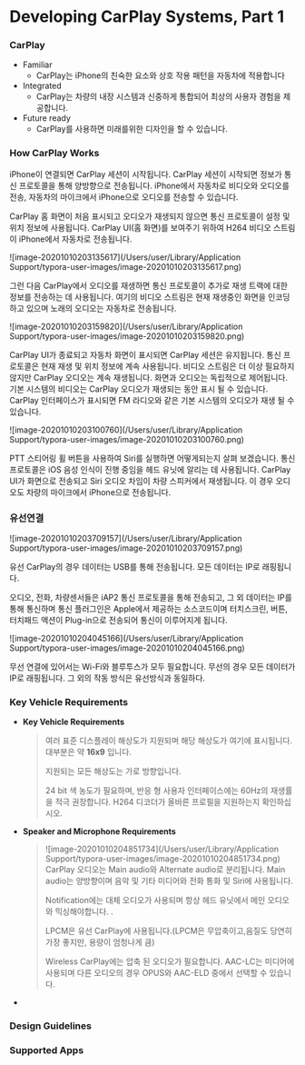 # Developing CarPlay Systems, Part 1

### CarPlay

- Familiar 
  - CarPlay는 iPhone의 친숙한 요소와 상호 작용 패턴을 자동차에 적용합니다
- Integrated
  - CarPlay는 차량의 내장 시스템과 신중하게 통합되어 최상의 사용자 경험을 제공합니다.
- Future ready
  - CarPlay를 사용하면 미래를위한 디자인을 할 수 있습니다.



### How CarPlay Works

iPhone이 연결되면 CarPlay 세션이 시작됩니다.
CarPlay 세션이 시작되면 정보가 통신 프로토콜을 통해 양방향으로 전송됩니다.
iPhone에서 자동차로 비디오와 오디오를 전송, 자동차의 마이크에서 iPhone으로 오디오를 전송할 수 있습니다.

CarPlay 홈 화면이 처음 표시되고 오디오가 재생되지 않으면 통신 프로토콜이 설정 및 위치 정보에 사용됩니다.
CarPlay UI(홈 화면)를 보여주기 위하여 H264 비디오 스트림이 iPhone에서 자동차로 전송됩니다.

![image-20201010203135617](/Users/user/Library/Application Support/typora-user-images/image-20201010203135617.png)

그런 다음 CarPlay에서 오디오를 재생하면 통신 프로토콜이 추가로 재생 트랙에 대한 정보를 전송하는 데 사용됩니다. 여기의 비디오 스트림은 현재 재생중인 화면을 인코딩하고 있으며 노래의 오디오는 자동차로 전송됩니다.

![image-20201010203159820](/Users/user/Library/Application Support/typora-user-images/image-20201010203159820.png)

CarPlay UI가 종료되고 자동차 화면이 표시되면 CarPlay 세션은 유지됩니다.
통신 프로토콜은 현재 재생 및 위치 정보에 계속 사용됩니다.
비디오 스트림은 더 이상 필요하지 않지만 CarPlay 오디오는 계속 재생됩니다.
화면과 오디오는 독립적으로 제어됩니다. 기본 시스템의 비디오는 CarPlay 오디오가 재생되는 동안 표시 될 수 있습니다. CarPlay 인터페이스가 표시되면 FM 라디오와 같은 기본 시스템의 오디오가 재생 될 수 있습니다.

![image-20201010203100760](/Users/user/Library/Application Support/typora-user-images/image-20201010203100760.png)

PTT 스티어링 휠 버튼을 사용하여 Siri를 실행하면 어떻게되는지 살펴 보겠습니다.
통신 프로토콜은 iOS 음성 인식이 진행 중임을 헤드 유닛에 알리는 데 사용됩니다.
CarPlay UI가 화면으로 전송되고 Siri 오디오 차임이 차량 스피커에서 재생됩니다. 이 경우 오디오도 차량의 마이크에서 iPhone으로 전송됩니다.

### 유선연결

![image-20201010203709157](/Users/user/Library/Application Support/typora-user-images/image-20201010203709157.png)

유선 CarPlay의 경우 데이터는 USB를 통해 전송됩니다.
모든 데이터는 IP로 래핑됩니다.

오디오, 전화, 차량센서들은 iAP2 통신 프로토콜을 통해 전송되고,  그 외 데이터는 IP를 통해 통신하며 통신 플러그인은 Apple에서 제공하는 소스코드이며 터치스크린, 버튼, 터치패드 액션이 Plug-in으로 전송되어 통신이 이루어지게 됩니다.

![image-20201010204045166](/Users/user/Library/Application Support/typora-user-images/image-20201010204045166.png)

무선 연결에 있어서는 Wi-Fi와 블루투스가 모두 필요합니다.
무선의 경우 모든 데이터가 IP로 래핑됩니다. 그 외의 작동 방식은 유선방식과 동일하다.

### Key Vehicle Requirements

- **Key Vehicle Requirements**

  > 여러 표준 디스플레이 해상도가 지원되며 해당 해상도가 여기에 표시됩니다. 대부분은 약 **16x9** 입니다.
  >
  > 지원되는 모든 해상도는 가로 방향입니다.
  >
  >  24 bit 색 농도가 필요하며, 반응 형 사용자 인터페이스에는 60Hz의 재생률을 적극 권장합니다.
  >  H264 디코더가 올바른 프로필을 지원하는지 확인하십시오. 

- **Speaker and Microphone Requirements**

  > ![image-20201010204851734](/Users/user/Library/Application Support/typora-user-images/image-20201010204851734.png)
  > CarPlay 오디오는 Main audio와 Alternate audio로 분리됩니다.
  > Main audio는 양방향이며 음악 및 기타 미디어와 전화 통화 및 Siri에 사용됩니다.
  >
  > Notification에는 대체 오디오가 사용되며 항상 헤드 유닛에서 메인 오디오와 믹싱해야합니다. .
  >
  > LPCM은 유선 CarPlay에 사용됩니다.(LPCM은 무압축이고,음질도 당연히 가장 좋지만, 용량이 엄청나게 큼)
  >
  > Wireless CarPlay에는 압축 된 오디오가 필요합니다.
  >  AAC-LC는 미디어에 사용되며 다른 오디오의 경우 OPUS와 AAC-ELD 중에서 선택할 수 있습니다.

- 

### Design Guidelines

### Supported Apps

